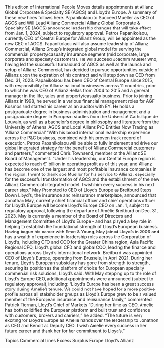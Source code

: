 This edition of International People Moves details appointments at Allianz Global Corporate & Specialty SE (AGCS) and Lloyd’s Europe.
A summary of these new hires follows here.
Papanikolaou to Succeed Mueller as CEO of AGCS and Will Lead Allianz Commercial
Allianz Global Corporate & Specialty SE (AGCS) announced leadership changes that will take effect from Jan. 1, 2024, subject to regulatory approval.
Petros Papanikolaou, currently CEO of Central Europe for Allianz Group, will be appointed as the new CEO of AGCS. Papanikolaou will also assume leadership of Allianz Commercial, Allianz Group’s integrated global model for serving the commercial property/casualty insurance segment (mid corporate, large corporate and specialty customers).
He will succeed Joachim Mueller who, having led the successful turnaround of AGCS as well as the launch and setup of Allianz Commercial, has decided to pursue opportunities outside of Allianz upon the expiration of his contract and will step down as CEO from Dec. 31, 2023.
Papanikolaou has been CEO of Central Europe since 2015, with responsibility for Allianz national businesses across 11 countries, prior to which he was CEO of Allianz Hellas from 2004 to 2015 and a general manager in the life, sales and property/casualty business. Prior to joining Allianz in 1998, he served in a various financial management roles for AGF Kosmos and started his career as an auditor with EY. He holds a postgraduate degree in business administration and management and a postgraduate degree in European studies from the Université Catholique de Louvain, as well as a bachelor’s degree in philosophy and literature from the University of Athens.
AGCS and Local Allianz P/C Entities Now Trading as ‘Allianz Commercial’
“With his broad international leadership experience across the P&C business, combined with his proven track record of execution, Petros Papanikolaou will be able to fully implement and drive our global integrated strategy for the benefit of Allianz Commercial customers and partners,” commented Chris Townsend, member of the Allianz SE Board of Management.
“Under his leadership, our Central Europe region is expected to reach €1 billion in operating profit as of this year, and Allianz has become one of the largest and most profitable insurance companies in the region. I want to thank Joe Mueller for his service to Allianz, especially for the successful transformation of AGCS and the establishment of the new Allianz Commercial integrated model. I wish him every success in his next career step.”
May Promoted to CEO of Lloyd’s Europe as Breitburd Steps Down
Lloyd’s, the insurance and reinsurance marketplace, announced that Jonathan May, currently chief financial officer and chief operations officer for Lloyd’s Europe will become Lloyd’s Europe CEO on Jan. 1, subject to regulatory approval, following the departure of Amélie Breitburd on Dec. 31, 2023.
May is currently a member of the Board of Directors and Management Committee of Lloyd’s Europe – and has played a key role in helping to establish the foundational strength of Lloyd’s European business.
Having begun his career with Ernst & Young, May joined Lloyd’s in 2006 and has a wealth of experience in leadership roles across the Corporation of Lloyd’s, including CFO and COO for the Greater China region, Asia Pacific Regional CFO, Lloyd’s global CFO and global COO, leading the finance and operations across Lloyd’s international network.
Breitburd was appointed CEO of Lloyd’s Europe, operating from Brussels, in April 2021. During her tenure, Lloyd’s European subsidiary has gone from strength to strength, securing its position as the platform of choice for European specialty commercial risk solutions, Lloyd’s said.
With May stepping up to the role of Lloyd’s Europe CEO, additional appointments were announced (subject to regulatory approval), including:
“Lloyd’s Europe has been a great success story during Amelie’s tenure. We could not have hoped for a more positive profile across all stakeholder groups as Lloyd’s Europe grew to be a valued member of the European insurance and reinsurance family,” commented Patrick Tiernan, Lloyd’s Chief of Markets
“During her time as CEO, Amelie has both solidified the European platform and built trust and confidence with customers, brokers and carriers,” he added.
“The future is very exciting for Lloyd’s Europe as Amelie hands over the leadership to Jonathon as CEO and Benoit as Deputy CEO. I wish Amelie every success in her future career and thank her for her commitment to Lloyd’s.”

Topics
Commercial Lines
Excess Surplus
Europe
Lloyd's
Allianz
